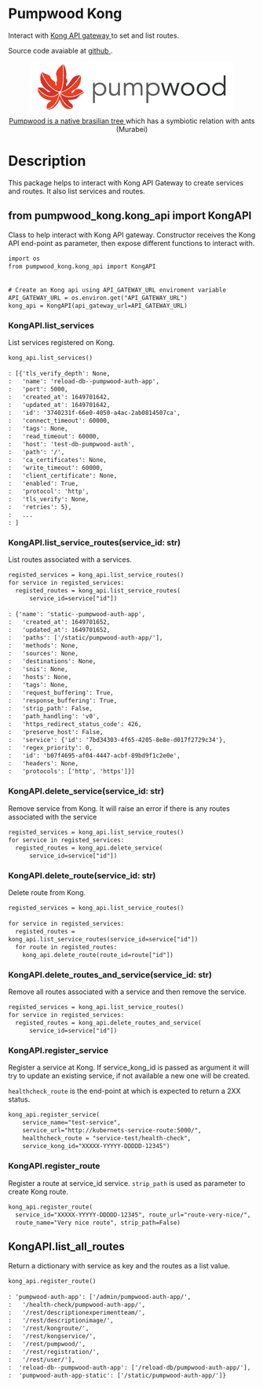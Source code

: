 # Pumpwood Kong
Interact with <a href="https://konghq.com/kong"> Kong API gateway </a>
to set and list routes.

Source code avaiable at <a href="https://github.com/Murabei-OpenSource-Codes/pumpwood-kong">
  github
</a>.

<p align="center" width="60%">
  <img src="doc/sitelogo-horizontal.png" /> <br>

  <a href="https://en.wikipedia.org/wiki/Cecropia">
    Pumpwood is a native brasilian tree
  </a> which has a symbiotic relation with ants (Murabei)
</p>

# Description
This package helps to interact with Kong API Gateway to create
services and routes. It also list services and routes.


## from pumpwood_kong.kong_api import KongAPI
Class to help interact with Kong API gateway. Constructor receives the
Kong API end-point as parameter, then expose different functions to interact
with.

```
import os
from pumpwood_kong.kong_api import KongAPI


# Create an Kong api using API_GATEWAY_URL enviroment variable
API_GATEWAY_URL = os.environ.get("API_GATEWAY_URL")
kong_api = KongAPI(api_gateway_url=API_GATEWAY_URL)
```

### KongAPI.list_services
List services registered on Kong.

```
kong_api.list_services()

: [{'tls_verify_depth': None,
:   'name': 'reload-db--pumpwood-auth-app',
:   'port': 5000,
:   'created_at': 1649701642,
:   'updated_at': 1649701642,
:   'id': '3740231f-66e0-4050-a4ac-2ab0814507ca',
:   'connect_timeout': 60000,
:   'tags': None,
:   'read_timeout': 60000,
:   'host': 'test-db-pumpwood-auth',
:   'path': '/',
:   'ca_certificates': None,
:   'write_timeout': 60000,
:   'client_certificate': None,
:   'enabled': True,
:   'protocol': 'http',
:   'tls_verify': None,
:   'retries': 5},
:   ...
: ]
```

### KongAPI.list_service_routes(service_id: str)
List routes associated with a services.

```
registed_services = kong_api.list_service_routes()
for service in registed_services:
  registed_routes = kong_api.list_service_routes(
      service_id=service["id"])

: {'name': 'static--pumpwood-auth-app',
:   'created_at': 1649701652,
:   'updated_at': 1649701652,
:   'paths': ['/static/pumpwood-auth-app/'],
:   'methods': None,
:   'sources': None,
:   'destinations': None,
:   'snis': None,
:   'hosts': None,
:   'tags': None,
:   'request_buffering': True,
:   'response_buffering': True,
:   'strip_path': False,
:   'path_handling': 'v0',
:   'https_redirect_status_code': 426,
:   'preserve_host': False,
:   'service': {'id': '7bd34303-4f65-4205-8e8e-d017f2729c34'},
:   'regex_priority': 0,
:   'id': 'b07f4695-af04-4447-acbf-89bd9f1c2e0e',
:   'headers': None,
:   'protocols': ['http', 'https']}]
```

### KongAPI.delete_service(service_id: str)
Remove service from Kong. It will raise an error if there is any routes
associated with the service

```
registed_services = kong_api.list_service_routes()
for service in registed_services:
  registed_routes = kong_api.delete_service(
      service_id=service["id"])
```

### KongAPI.delete_route(service_id: str)
Delete route from Kong.

```
registed_services = kong_api.list_service_routes()

for service in registed_services:
  registed_routes = kong_api.list_service_routes(service_id=service["id"])
  for route in registed_routes:
    kong_api.delete_route(route_id=route["id"])
```

### KongAPI.delete_routes_and_service(service_id: str)
Remove all routes associated with a service and then remove the service.

```
registed_services = kong_api.list_service_routes()
for service in registed_services:
  registed_routes = kong_api.delete_routes_and_service(
      service_id=service["id"])
```

### KongAPI.register_service
Register a service at Kong. If service_kong_id is passed as argument
it will try to update an existing service, if not available a new one will
be created.

`healthcheck_route` is the end-point at which is expected to return a 2XX
status.

```
kong_api.register_service(
    service_name="test-service",
    service_url="http://kubernets-service-route:5000/",
    healthcheck_route = "service-test/health-check",
    service_kong_id="XXXXX-YYYYY-DDDDD-12345")
```

### KongAPI.register_route
Register a route at service_id service. `strip_path` is used as parameter
to create Kong route.

```
kong_api.register_route(
  service_id="XXXXX-YYYYY-DDDDD-12345", route_url="route-very-nice/",
  route_name="Very nice route", strip_path=False)
```

## KongAPI.list_all_routes
Return a dictionary with service as key and the routes as a list value.

```
kong_api.register_route()

: 'pumpwood-auth-app': ['/admin/pumpwood-auth-app/',
:   '/health-check/pumpwood-auth-app/',
:   '/rest/descriptionexperimentteam/',
:   '/rest/descriptionimage/',
:   '/rest/kongroute/',
:   '/rest/kongservice/',
:   '/rest/pumpwood/',
:   '/rest/registration/',
:   '/rest/user/'],
:  'reload-db--pumpwood-auth-app': ['/reload-db/pumpwood-auth-app/'],
:  'pumpwood-auth-app-static': ['/static/pumpwood-auth-app/']}
```
